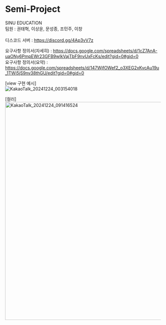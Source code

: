 # Semi-Project
SINU EDUCATION<br>
팀원 : 권태혁, 이상윤, 문성종, 조민주, 이창
<br><br>
디스코드 서버 : https://discord.gg/4Ap3vV7z <br>

요구사항 정의서(자세히) :  https://docs.google.com/spreadsheets/d/1cZ7AnA-uaONy6PmpEWr23GFB9wlkVajTbF9nvUxFcKs/edit?gid=0#gid=0
<br>
요구사항 정의서(요약) : https://docs.google.com/spreadsheets/d/147WjfOWef2_o3XEG2xKvcAu19u_1TWi5jS9nv38thGU/edit?gid=0#gid=0

[view 구현 예시]<br>
![KakaoTalk_20241224_003154018](https://github.com/user-attachments/assets/498c639e-16fa-4cf9-8ac3-cab5a66f3bea)
<br>

[컬러]<br>
<img width="704" alt="KakaoTalk_20241224_091416524" src="https://github.com/user-attachments/assets/b789d86f-10ba-47e7-bf45-e5712b659f46" />
